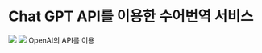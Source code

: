 # Chat GPT API를 이용한 수어번역 서비스
 <img src="https://venturebeat.com/wp-content/uploads/2019/03/openai-1.png?fit=750%2C313&strip=all">
 <img src="https://edgio.clien.net/F01/13907463/209bc3ad29c57.png?scale=width[740],options[limit]">
 OpenAI의 API를 이용
